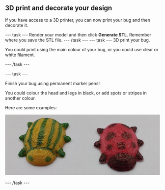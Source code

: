 ## 3D print and decorate your design

If you have access to a 3D printer, you can now print your bug and then decorate it.

--- task --- Render your model and then click **Generate STL**. Remember where you save the STL file. --- /task --- --- task --- 3D print your bug.

You could print using the main colour of your bug, or you could use clear or white filament.

--- /task ---

--- task ---

Finish your bug using permanent marker pens!

You could colour the head and legs in black, or add spots or stripes in another colour.

Here are some examples:

![screenshot](images/bug-decorated.png)

--- /task ---

 




  
